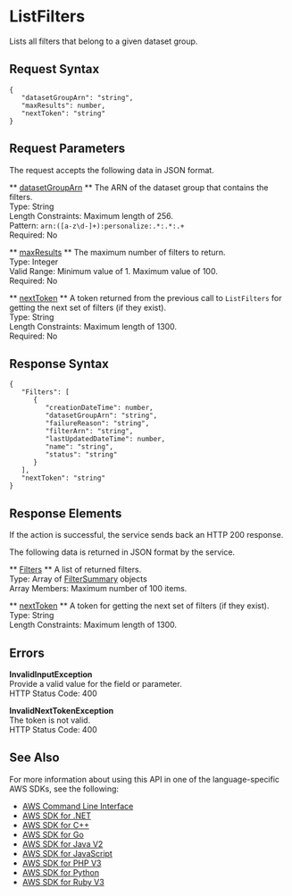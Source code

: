 # ListFilters<a name="API_ListFilters"></a>

Lists all filters that belong to a given dataset group\.

## Request Syntax<a name="API_ListFilters_RequestSyntax"></a>

```
{
   "datasetGroupArn": "string",
   "maxResults": number,
   "nextToken": "string"
}
```

## Request Parameters<a name="API_ListFilters_RequestParameters"></a>

The request accepts the following data in JSON format\.

 ** [datasetGroupArn](#API_ListFilters_RequestSyntax) **   <a name="personalize-ListFilters-request-datasetGroupArn"></a>
The ARN of the dataset group that contains the filters\.  
Type: String  
Length Constraints: Maximum length of 256\.  
Pattern: `arn:([a-z\d-]+):personalize:.*:.*:.+`   
Required: No

 ** [maxResults](#API_ListFilters_RequestSyntax) **   <a name="personalize-ListFilters-request-maxResults"></a>
The maximum number of filters to return\.  
Type: Integer  
Valid Range: Minimum value of 1\. Maximum value of 100\.  
Required: No

 ** [nextToken](#API_ListFilters_RequestSyntax) **   <a name="personalize-ListFilters-request-nextToken"></a>
A token returned from the previous call to `ListFilters` for getting the next set of filters \(if they exist\)\.  
Type: String  
Length Constraints: Maximum length of 1300\.  
Required: No

## Response Syntax<a name="API_ListFilters_ResponseSyntax"></a>

```
{
   "Filters": [ 
      { 
         "creationDateTime": number,
         "datasetGroupArn": "string",
         "failureReason": "string",
         "filterArn": "string",
         "lastUpdatedDateTime": number,
         "name": "string",
         "status": "string"
      }
   ],
   "nextToken": "string"
}
```

## Response Elements<a name="API_ListFilters_ResponseElements"></a>

If the action is successful, the service sends back an HTTP 200 response\.

The following data is returned in JSON format by the service\.

 ** [Filters](#API_ListFilters_ResponseSyntax) **   <a name="personalize-ListFilters-response-Filters"></a>
A list of returned filters\.  
Type: Array of [FilterSummary](API_FilterSummary.md) objects  
Array Members: Maximum number of 100 items\.

 ** [nextToken](#API_ListFilters_ResponseSyntax) **   <a name="personalize-ListFilters-response-nextToken"></a>
A token for getting the next set of filters \(if they exist\)\.  
Type: String  
Length Constraints: Maximum length of 1300\.

## Errors<a name="API_ListFilters_Errors"></a>

 **InvalidInputException**   
Provide a valid value for the field or parameter\.  
HTTP Status Code: 400

 **InvalidNextTokenException**   
The token is not valid\.  
HTTP Status Code: 400

## See Also<a name="API_ListFilters_SeeAlso"></a>

For more information about using this API in one of the language\-specific AWS SDKs, see the following:
+  [ AWS Command Line Interface](https://docs.aws.amazon.com/goto/aws-cli/personalize-2018-05-22/ListFilters) 
+  [ AWS SDK for \.NET](https://docs.aws.amazon.com/goto/DotNetSDKV3/personalize-2018-05-22/ListFilters) 
+  [ AWS SDK for C\+\+](https://docs.aws.amazon.com/goto/SdkForCpp/personalize-2018-05-22/ListFilters) 
+  [ AWS SDK for Go](https://docs.aws.amazon.com/goto/SdkForGoV1/personalize-2018-05-22/ListFilters) 
+  [ AWS SDK for Java V2](https://docs.aws.amazon.com/goto/SdkForJavaV2/personalize-2018-05-22/ListFilters) 
+  [ AWS SDK for JavaScript](https://docs.aws.amazon.com/goto/AWSJavaScriptSDK/personalize-2018-05-22/ListFilters) 
+  [ AWS SDK for PHP V3](https://docs.aws.amazon.com/goto/SdkForPHPV3/personalize-2018-05-22/ListFilters) 
+  [ AWS SDK for Python](https://docs.aws.amazon.com/goto/boto3/personalize-2018-05-22/ListFilters) 
+  [ AWS SDK for Ruby V3](https://docs.aws.amazon.com/goto/SdkForRubyV3/personalize-2018-05-22/ListFilters) 